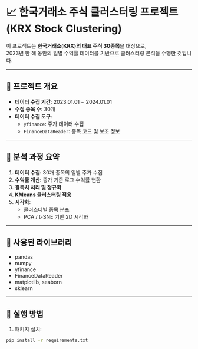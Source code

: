 # 📈 한국거래소 주식 클러스터링 프로젝트 (KRX Stock Clustering)

이 프로젝트는 **한국거래소(KRX)의 대표 주식 30종목**을 대상으로,  
2023년 한 해 동안의 일별 수익률 데이터를 기반으로 클러스터링 분석을 수행한 것입니다.

---

## 📌 프로젝트 개요

- **데이터 수집 기간**: 2023.01.01 ~ 2024.01.01
- **수집 종목 수**: 30개
- **데이터 수집 도구**:
  - `yfinance`: 주가 데이터 수집
  - `FinanceDataReader`: 종목 코드 및 보조 정보

---

## 🧪 분석 과정 요약

1. **데이터 수집**: 30개 종목의 일별 주가 수집
2. **수익률 계산**: 종가 기준 로그 수익률 변환
3. **결측치 처리 및 정규화**
4. **KMeans 클러스터링 적용**
5. **시각화**:
   - 클러스터별 종목 분포
   - PCA / t-SNE 기반 2D 시각화

---

## 🔧 사용된 라이브러리

- pandas
- numpy
- yfinance
- FinanceDataReader
- matplotlib, seaborn
- sklearn

---

## 🚀 실행 방법

1. 패키지 설치:
```bash
pip install -r requirements.txt
